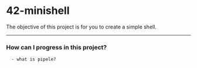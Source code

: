 # 42-minishell
The objective of this project is for you to create a simple shell.

------------------------------------------------------------------

### How can I progress in this project? ###
```
  - what is pipele?
```
